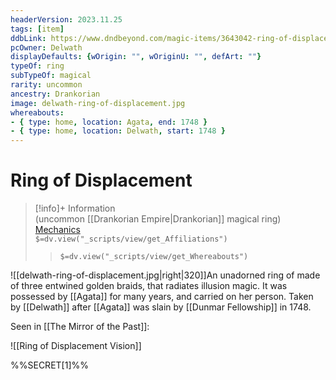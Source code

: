 ```yaml
---
headerVersion: 2023.11.25
tags: [item]
ddbLink: https://www.dndbeyond.com/magic-items/3643042-ring-of-displacement
pcOwner: Delwath
displayDefaults: {wOrigin: "", wOriginU: "", defArt: ""}
typeOf: ring
subTypeOf: magical
rarity: uncommon
ancestry: Drankorian
image: delwath-ring-of-displacement.jpg
whereabouts:
- { type: home, location: Agata, end: 1748 }
- { type: home, location: Delwath, start: 1748 }
---
```

# Ring of Displacement
>[!info]+ Information  
> (uncommon [[Drankorian Empire|Drankorian]] magical ring)  
> [Mechanics](https://www.dndbeyond.com/magic-items/3643042-ring-of-displacement)  
> `$=dv.view("_scripts/view/get_Affiliations")`  
>> `$=dv.view("_scripts/view/get_Whereabouts")`

![[delwath-ring-of-displacement.jpg|right|320]]An unadorned ring of made of three entwined golden braids, that radiates illusion magic. It was possessed by [[Agata]] for many years, and carried on her person. Taken by [[Delwath]] after [[Agata]] was slain by [[Dunmar Fellowship]] in 1748. 

Seen in [[The Mirror of the Past]]: 

![[Ring of Displacement Vision]]

%%SECRET[1]%%